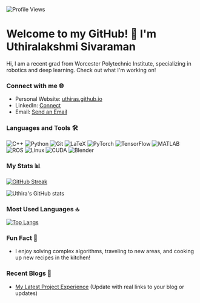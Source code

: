 ![Profile Views](https://komarev.com/ghpvc/?username=UthiraS&label=Profile+Views&color=blueviolet)

# Welcome to my GitHub! 👋 I'm Uthiralakshmi Sivaraman

Hi, I am a recent grad from Worcester Polytechnic Institute, specializing in robotics and deep learning. Check out what I'm working on!

### Connect with me 🌐
- Personal Website: [uthiras.github.io](https://uthiras.github.io/)
- LinkedIn: [Connect](https://www.linkedin.com/in/uthiralakshmi-sivaraman/)
- Email: [Send an Email](mailto:usivaraman@wpi.edu)

### Languages and Tools 🛠️

![C++](https://img.shields.io/badge/-C++-05122A?style=flat&logo=c%2B%2B&logoColor=white&color=505050)
![Python](https://img.shields.io/badge/-Python-05122A?style=flat&logo=python&logoColor=white&color=505050)
![Git](https://img.shields.io/badge/-Git-05122A?style=flat&logo=git&logoColor=white&color=505050)
![LaTeX](https://img.shields.io/badge/-LaTeX-05122A?style=flat&logo=latex&logoColor=white&color=505050)
![PyTorch](https://img.shields.io/badge/-PyTorch-05122A?style=flat&logo=pytorch&logoColor=white&color=505050)
![TensorFlow](https://img.shields.io/badge/-TensorFlow-05122A?style=flat&logo=tensorflow&logoColor=white&color=505050)
![MATLAB](https://img.shields.io/badge/-MATLAB-05122A?style=flat&logo=matlab&logoColor=white&color=505050)
![ROS](https://img.shields.io/badge/-ROS/ROS2-05122A?style=flat&logo=ros&logoColor=white&color=505050)
![Linux](https://img.shields.io/badge/-Linux-05122A?style=flat&logo=linux&logoColor=white&color=505050)
![CUDA](https://img.shields.io/badge/-CUDA-05122A?style=flat&logo=nvidia&logoColor=white&color=505050)
![Blender](https://img.shields.io/badge/-Blender-05122A?style=flat&logo=blender&logoColor=white&color=505050)


### My Stats 📊
[![GitHub Streak](https://github-readme-streak-stats.herokuapp.com?user=UthiraS&theme=react)](https://git.io/streak-stats)

![Uthira's GitHub stats](https://github-readme-stats.vercel.app/api?username=UthiraS&show_icons=true&theme=buefy)

### Most Used Languages 🔝
[![Top Langs](https://github-readme-stats.vercel.app/api/top-langs/?username=UthiraS&layout=compact&theme=vision-friendly-dark)](https://github.com/anuraghazra/github-readme-stats)

### Fun Fact 🎉
- I enjoy solving complex algorithms, traveling to new areas, and cooking up new recipes in the kitchen!

### Recent Blogs 📝
- [My Latest Project Experience](#) (Update with real links to your blog or updates)
